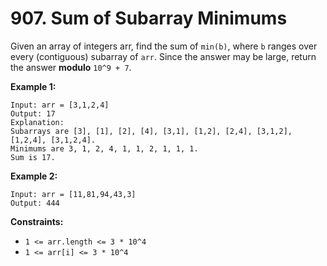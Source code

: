 # 907. Sum of Subarray Minimums

Given an array of integers arr, find the sum of `min(b)`, where `b` ranges over every (contiguous) subarray of `arr`. Since the answer may be large, return the answer **modulo** `10^9 + 7`.

**Example 1:**

```()
Input: arr = [3,1,2,4]
Output: 17
Explanation: 
Subarrays are [3], [1], [2], [4], [3,1], [1,2], [2,4], [3,1,2], [1,2,4], [3,1,2,4]. 
Minimums are 3, 1, 2, 4, 1, 1, 2, 1, 1, 1.
Sum is 17.
```

**Example 2:**

```()
Input: arr = [11,81,94,43,3]
Output: 444
```

**Constraints:**

- `1 <= arr.length <= 3 * 10^4`
- `1 <= arr[i] <= 3 * 10^4`

